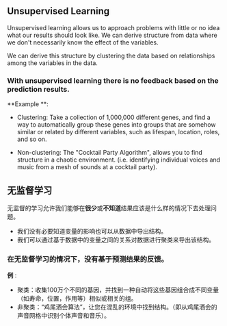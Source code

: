 ## Unsupervised Learning

Unsupervised learning allows us to approach problems with little or no idea what our results should look like. We can derive structure from data where we don't necessarily know the effect of the variables.

We can derive this structure by clustering the data based on relationships among the variables in the data.

### With unsupervised learning there is no feedback based on the prediction results.

**Example **:

- Clustering: Take a collection of 1,000,000 different genes, and find a way to automatically group these genes into groups that are somehow similar or related by different variables, such as lifespan, location, roles, and so on.

- Non-clustering: The "Cocktail Party Algorithm", allows you to find structure in a chaotic environment. (i.e. identifying individual voices and music from a mesh of sounds at a cocktail party).


## 无监督学习
无监督的学习允许我们能够在**很少**或**不知道**结果应该是什么样的情况下去处理问题。

* 我们没有必要知道变量的影响也可以从数据中导出结构。
* 我们可以通过基于数据中的变量之间的关系对数据进行聚类来导出该结构。

### 在无监督学习的情况下，没有基于预测结果的反馈。
**例** :
- 聚类：收集100万个不同的基因，并找到一种自动将这些基因组合成不同变量（如寿命，位置，作用等）相似或相关的组。
- 非聚类：“鸡尾酒会算法”，让您在混乱的环境中找到结构。（即从鸡尾酒会的声音网格中识别个体声音和音乐）。